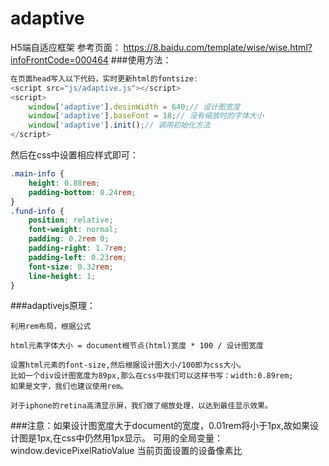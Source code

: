 # adaptive
H5端自适应框架
参考页面：
https://8.baidu.com/template/wise/wise.html?infoFrontCode=000464
###使用方法：
```javascript
在页面head写入以下代码，实时更新html的fontsize:
<script src="js/adaptive.js"></script>
<script>
    window['adaptive'].desinWidth = 640;// 设计图宽度
    window['adaptive'].baseFont = 18;// 没有缩放时的字体大小
    window['adaptive'].init();// 调用初始化方法
</script>
```
然后在css中设置相应样式即可：
```css
.main-info {
    height: 0.88rem;
    padding-bottom: 0.24rem;
}
.fund-info {
    position: relative;
    font-weight: normal;
    padding: 0.2rem 0;
    padding-right: 1.7rem;
    padding-left: 0.23rem;
    font-size: 0.32rem;
    line-height: 1;
}
```
###adaptivejs原理：  

    利用rem布局，根据公式  
    
    html元素字体大小 = document根节点(html)宽度 * 100 / 设计图宽度  
    
    设置html元素的font-size,然后根据设计图大小/100即为css大小。  
    比如一个div设计图宽度为89px,那么在css中我们可以这样书写：width:0.89rem;  
    如果是文字，我们也建议使用rem。  
    
    对于iphone的retina高清显示屏，我们做了缩放处理，以达到最佳显示效果。  
    
###注意：如果设计图宽度大于document的宽度，0.01rem将小于1px,故如果设计图是1px,在css中仍然用1px显示。
 可用的全局变量：window.devicePixelRatioValue 当前页面设置的设备像素比
